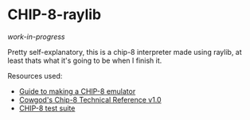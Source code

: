 # CHIP-8-raylib

*work-in-progress*

Pretty self-explanatory, this is a chip-8 interpreter made using raylib, at least thats what it's going to be when I finish it.

Resources used:
- [Guide to making a CHIP-8 emulator](https://tobiasvl.github.io/blog/write-a-chip-8-emulator/#keypad)
- [Cowgod's Chip-8 Technical Reference v1.0](http://devernay.free.fr/hacks/chip8/C8TECH10.HTM#0.1)
- [CHIP-8 test suite](https://github.com/Timendus/chip8-test-suite)
